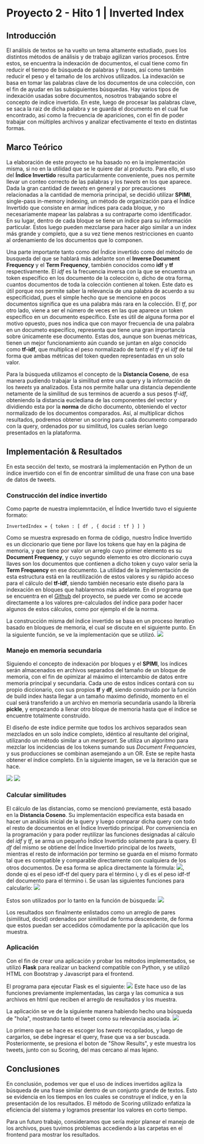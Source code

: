 # Proyecto 2 - Hito 1 | Inverted Index

## Introducción

El análisis de textos se ha vuelto un tema altamente estudiado, pues los distintos métodos de análisis y de trabajo agilizan varios procesos. Entre estos, se encuentra la indexación de documentos, el cual tiene como fin reducir el tiempo de búsqueda de palabras y frases, así como también reducir el peso y el tamaño de los archivos utilizados. La indexación se basa en tomar las palabras clave de los documentos de una colección, con el fin de ayudar en las subsiguientes búsquedas. Hay varios tipos de indexación usadas sobre documentos, nosotros trabajando sobre el concepto de indice invertido. En este, luego de procesar las palabras clave, se saca la raiz de dicha palabra y se guarda el documento en el cual fue encontrado, asi como la frecuencia de apariciones, con el fin de poder trabajar con múltiples archivos y analizar efectivamente el texto en distintas formas.

## Marco Teórico
La elaboración de este proyecto se ha basado no en la implementación misma, si no en la utilidad que se le quiere dar al producto. Para ello, el uso del **Índice Invertido** resulta particularmente conveniente, pues nos permite llevar un conteo correcto de las palabras y los *tweets* en los que aparece. Dada la gran cantidad de *tweets* en general y por precauciones relacionadas a la cantidad de memoria principal, se decidió utilizar **SPIMI**, single-pass in-memory indexing, un método de organización para el Índice Invertido que consiste en armar índices para cada bloque, y no necesariamente mapear las palabras a su contraparte como identificador. En su lugar, dentro de cada bloque se tiene un índice para su información particular. Estos luego pueden mezclarse para hacer algo similar a un index más grande y completo, que a su vez tiene menos restricciones en cuanto al ordenamiento de los documentos que lo componen. 

Una parte importante tanto como del Índice invertido como del método de busqueda del que se hablará más adelante son el **Inverse Document Frequency** y el **Term Frequency**, también conocidos como **idf** y **tf** respectivamente. El *idf* es la frecuencia inversa con la que se encuentra un token específico en los documento de la colección o, dicho de otra forma, cuantos documentos de toda la colección contienen al token. Este dato es útil porque nos permite saber la relevancia de una palabra de acuerdo a su especificidad, pues el simple hecho que se mencione en pocos documentos significa que es una palabra más rara en la colección. El *tf*, por otro lado, viene a ser el número de veces en las que aparece un token específico en un documento específico. Este es útil de alguna forma por el motivo opuesto, pues nos indica que con mayor frecuencia de una palabra en un documeto específico, representa que tiene una gran importancia sobre únicamente ese documento. Estas dos, aunque son buenas métricas, tienen un mejor funcionamiento aún cuando se juntan en algo conocido como **tf-idf**, que multiplica el peso normalizado de tanto el *tf* y el *idf* de tal forma que ambas métricas del token queden representadas en un solo valor.

Para la búsqueda utilizamos el concepto de la **Distancia Coseno**, de esa manera pudiendo trabajar la similitud entre una query y la información de los *tweets* ya analizados. Esta nos permite hallar una distancia dependiente netamente de la similitud de sus terminos de acuerdo a sus pesos *tf-idf*, obteniendo la distancia euclediana de las componentes del vector y dividiendo esta por la **norma** de dicho documento, obteniendo el vector normalizado de los documentos comparados. Así, al multiplicar dichos resultados, podremos obtener un scoring para cada documento comparado con la query, ordenados por su similitud, los cuales serían luego presentados en la plataforma.

## Implementación & Resultados
En esta sección del texto, se mostrará la implementación en Python de un índice invertido con el fin de encontrar similitud de una frase con una base de datos de tweets.

### Construcción del índice invertido
Como paprte de nuestra implemntación, el Índice Invertido tuvo el siguiente formato:
```
InvertedIndex = { token : [ df , { docid : tf } ] }
```
Como se muestra expresado en forma de código, nuestro Índice Invertido es un diccionario que tiene por llave los tokens que hay en la página de memoria, y que tiene por valor un arreglo cuyo primer elemento es su **Document Frequency**, y cuyo segundo elemento es otro diccionario cuya llaves son los documentos que contienen a dicho token y cuyo valor sería la **Term Frequency** en ese documento. La utilidad de la implementación de esta estructura está en la reutilización de estos valores y su rápido acceso para el cálculo del **tf-idf**, siendo también necesario este diseño para la indexación en bloques que hablaremos más adelante. En el programa que se encuentra en el [Github](https://github.com/Mauricio-Bernuy/BD2-P2-H1) del proyecto, se puede ver como se accede directamente a los valores pre-calculados del índice para poder hacer algunos de estos cálculos, como por ejemplo el de la norma.

La construcción misma del índice invertido se basa en un proceso iterativo basado en bloques de memoria, el cual se discute en el siguiente punto. En la siguiente función, se ve la implementación que se utilizó.
![](https://i.imgur.com/3F2vgRh.jpg)



### Manejo en memoria secundaria 
Siguiendo el concepto de indexación por bloques y el **SPIMI**, los índices serán almacenados en archivos separados del tamaño de un bloque de memoria, con el fin de opimizar al máximo el intercambio de datos entre memoria principal y secundaria. Cada uno de estos índices contará con su propio diccionario, con sus propios **tf** y **df**, siendo construído por la función de build index hasta llegar a un tamaño maximo definido, momento en el cual será transferido a un archivo en memoria secundaria usando la librería **pickle**, y empezando a llenar otro bloque de memoria hasta que el índice se encuentre totalmente construído. 

El diseño de este índice permite que todos los archivos separados sean mezclados en un solo índice completo, idéntico al resultante del original, utilizando un método similar a un *mergesort*. Se utiliza un algoritmo para mezclar los incidencias de los tokens sumando sus *Document Frequencies*, y sus producciones se combinan asemejando a un OR. Este se repite hasta obtener el índice completo. En la siguiente imagen, se ve la iteración que se hace.

![](https://i.imgur.com/iP2GvYS.jpg)
![](https://i.imgur.com/esefaf7.jpg)


### Calcular similitudes
El cálculo de las distancias, como se mencionó previamente, está basado en la **Distancia Coseno**. Su implementación específica esta basada en hacer un análisis inicial de la query y luego comparar dicha query con todo el resto de documentos en el Índice Invertido principal. Por conveniencia en la programación y para poder reutilizar las funciones designadas al cálculo del *idf* y *tf*, se arma un pequeño Índice Invertido solamente para la query. El *df* del mismo se obtiene del Índice Invertido principal de los *tweets*, mientras el resto de información por termino se guarda en el mismo formato tal que es compatible y comparable directamente con cualquiera de los otros documentos. De esa forma se aplica directamente la fórmula:
![](https://i.imgur.com/WE5CNmh.png),
donde qi es el peso idf-tf del query para el término i, y di es el peso idf-tf del documento para el término i. Se usan las siguientes funciones para calcularlo:
![](https://i.imgur.com/sbr0IEy.jpg)

Estos son utilizados por lo tanto en la función de búsqueda:
![](https://i.imgur.com/RvR8rO9.jpg)

Los resultados son finalmente enlistados como un arreglo de pares (similitud, docid) ordenados por similitud de forma descendente, de forma que estos puedan ser accedidos cómodamente por la aplicación que los muestra.

### Aplicación
Con el fin de crear una aplicación y probar los métodos implementados, se utilizó **Flask** para realizar un backend compatible con Python, y se utilizó HTML con Bootstrap y Javascript para el frontend.

El programa para ejecutar Flask es el siguiente:
![](https://i.imgur.com/JzyfTgf.jpg)
Este hace uso de las funciones previamente implementadas, las carga y las comunica a sus archivos en html que reciben el arreglo de resultados y los muestra.

La aplicación se ve de la siguiente manera habiendo hecho una búsqueda de "hola", mostrando tanto el tweet como su relevancia asociada.
![](https://i.imgur.com/k5lCeus.png)


Lo primero que se hace es escoger los *tweets* recopilados, y luego de cargarlos, se debe ingresar el query, frase que va a ser buscada. Posteriormente, se presiona el boton de "Show Results", y este muestra los tweets, junto con su Scoring, del mas cercano al mas lejano.

## Conclusiones

En conclusión, podemos ver que el uso de índices invertidos agiliza la búsqueda de una frase similar dentro de un conjunto grande de textos. Esto se evidencia en los tiempos en los cuales se construye el índice, y en la presentación de los resultados. El método de Scoring utilizado enfatiza la eficiencia del sistema y logramos presentar los valores en corto tiempo.

Para un futuro trabajo, consideramos que sería mejor planear el manejo de los archivos, pues tuvimos problemas accediendo a las carpetas en el frontend para mostrar los resultados.
